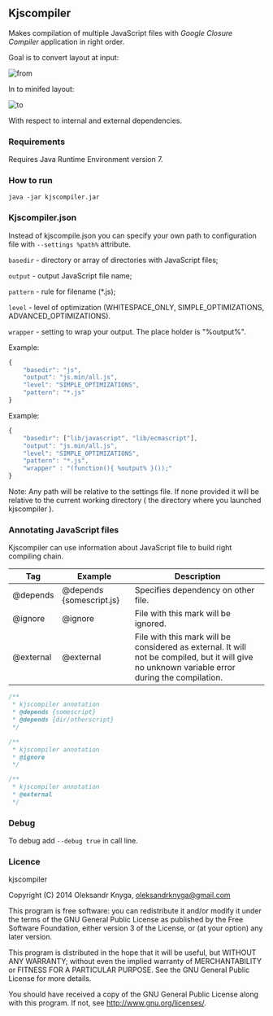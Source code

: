 ## Kjscompiler
Makes compilation of multiple JavaScript files with *Google Closure Compiler* application in right order.

Goal is to convert layout at input:

![from](https://raw.github.com/knyga/kjscompiler/master/examples/external/diagramFrom.jpg "From")

In to minifed layout:

![to](https://raw.github.com/knyga/kjscompiler/master/examples/external/diagramTo.jpg "To")

With respect to internal and external dependencies.

### Requirements
Requires Java Runtime Environment version 7.

### How to run
`java -jar kjscompiler.jar`

### Kjscompiler.json
Instead of kjscompile.json you can specify your own path to configuration file with `--settings %path%` attribute.

`basedir` - directory or array of directories with JavaScript files;

`output` - output JavaScript file name;

`pattern` - rule for filename (*.js);

`level` - level of optimization (WHITESPACE_ONLY, SIMPLE_OPTIMIZATIONS, ADVANCED_OPTIMIZATIONS).

`wrapper` - setting to wrap your output. The place holder is "%output%".

Example:
```javascript
{
	"basedir": "js",
	"output": "js.min/all.js",
	"level": "SIMPLE_OPTIMIZATIONS",
	"pattern": "*.js"
}
```
Example:
```javascript
{
	"basedir": ["lib/javascript", "lib/ecmascript"],
	"output": "js.min/all.js",
	"level": "SIMPLE_OPTIMIZATIONS",
	"pattern": "*.js",
	"wrapper" : "(function(){ %output% }());"
}
```

Note:
Any path will be relative to the settings file. If none provided it will be relative to the current working directory ( the directory where you launched kjscompiler ).


### Annotating JavaScript files
Kjscompiler can use information about JavaScript file to build right compiling chain.

| Tag        | Example           | Description  |
| ------------- |-------------| -----|
| @depends     | @depends {somescript.js} | Specifies dependency on other file. |
| @ignore | @ignore      |    File with this mark will be ignored. |
| @external      | @external     |   File with this mark will be considered as external. It will not be compiled, but it will give no unknown variable error during the compilation. |

```javascript
/**
 * kjscompiler annotation
 * @depends {somescript}
 * @depends {dir/otherscript}
 */
```

```javascript
/**
 * kjscompiler annotation
 * @ignore
 */
```

```javascript
/**
 * kjscompiler annotation
 * @external
 */
```

### Debug
To debug add `--debug true` in call line.

### Licence
kjscompiler

Copyright (C) 2014  Oleksandr Knyga, oleksandrknyga@gmail.com

This program is free software: you can redistribute it and/or modify
it under the terms of the GNU General Public License as published by
the Free Software Foundation, either version 3 of the License, or
(at your option) any later version.

This program is distributed in the hope that it will be useful,
but WITHOUT ANY WARRANTY; without even the implied warranty of
MERCHANTABILITY or FITNESS FOR A PARTICULAR PURPOSE.  See the
GNU General Public License for more details.

You should have received a copy of the GNU General Public License
along with this program.  If not, see <http://www.gnu.org/licenses/>.
